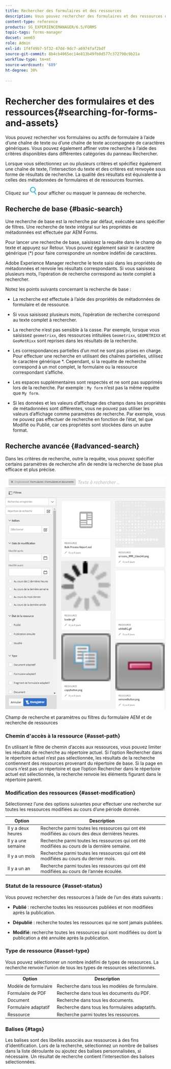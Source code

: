 ```yaml
---
title: Rechercher des formulaires et des ressources
description: Vous pouvez rechercher des formulaires et des ressources dans votre instance AEM à l’aide de la recherche AEM. Les recherches de base et avancées vous permettent de localiser rapidement vos ressources.
content-type: reference
products: SG_EXPERIENCEMANAGER/6.5/FORMS
topic-tags: forms-manager
docset: aem65
role: Admin
exl-id: 1f4f49b7-5f32-47dd-9dc7-a6974faf2bdf
source-git-commit: 8b4cb4065ec14e813b49fb0d577c372790c9b21a
workflow-type: tm+mt
source-wordcount: '689'
ht-degree: 30%

---
```


# Rechercher des formulaires et des ressources{#searching-for-forms-and-assets}

Vous pouvez rechercher vos formulaires ou actifs de formulaire à l’aide d’une chaîne de texte ou d’une chaîne de texte accompagnée de caractères génériques. Vous pouvez également affiner votre recherche à l’aide des critères disponibles dans différentes catégories du panneau Rechercher.

Lorsque vous sélectionnez un ou plusieurs critères et spécifiez également une chaîne de texte, l’intersection du texte et des critères est renvoyée sous forme de résultats de recherche. La qualité des résultats est équivalente à celles des métadonnées de formulaires et de ressources fournies.

Cliquez sur ![aem6forms_search](assets/aem6forms_search.png) pour afficher ou masquer le panneau de recherche.

## Recherche de base {#basic-search}

Une recherche de base est la recherche par défaut, exécutée sans spécifier de filtres. Une recherche de texte intégral sur les propriétés de métadonnées est effectuée par AEM Forms.

Pour lancer une recherche de base, saisissez la requête dans le champ de texte et appuyez sur Retour. Vous pouvez également saisir le caractère générique (&#42;) pour faire correspondre un nombre indéfini de caractères.

Adobe Experience Manager recherche le texte saisi dans les propriétés de métadonnées et renvoie les résultats correspondants. Si vous saisissez plusieurs mots, l’opération de recherche correspond au texte complet à rechercher.

Notez les points suivants concernant la recherche de base :

* La recherche est effectuée à l’aide des propriétés de métadonnées de formulaire et de ressource.
* Si vous saisissez plusieurs mots, l’opération de recherche correspond au texte complet à rechercher.
* La recherche n’est pas sensible à la casse. Par exemple, lorsque vous saisissez `geometrixx`, des ressources intitulées `Geometrixx`, `GEOMETRIXX` et `GeoMetRixx` sont reprises dans les résultats de la recherche.

* Les correspondances partielles d’un mot ne sont pas prises en charge. Pour effectuer une recherche en utilisant des chaînes partielles, utilisez le caractère générique &#42;. Cependant, si la requête de recherche correspond à un mot complet, le formulaire ou la ressource correspondant s’affiche.
* Les espaces supplémentaires sont respectés et ne sont pas supprimés lors de la recherche. Par exemple : `My form` n’est pas la même requête que `My form`.

* Si les données et les valeurs d’affichage des champs dans les propriétés de métadonnées sont différentes, vous ne pouvez pas utiliser les valeurs d’affichage comme paramètres de recherche. Par exemple, vous ne pouvez pas effectuer de recherche en fonction de l’état, tel que Modifié ou Publié, car ces propriétés sont stockées dans un autre format.

## Recherche avancée {#advanced-search}

Dans les critères de recherche, outre la requête, vous pouvez spécifier certains paramètres de recherche afin de rendre la recherche de base plus efficace et plus précise.

![Champ de recherche et paramètres ou filtres du formulaire AEM et de recherche de ressources](assets/search_forms_assets.png)

Champ de recherche et paramètres ou filtres du formulaire AEM et de recherche de ressources

### Chemin d&#39;accès à la ressource {#asset-path}

En utilisant le filtre de chemin d’accès aux ressources, vous pouvez limiter les résultats de recherche au répertoire actuel. Si l’option Rechercher dans le répertoire actuel n’est pas sélectionnée, les résultats de la recherche contiennent des ressources provenant du répertoire de base. Si la page en cours n’est pas un répertoire et que l’option Rechercher dans le répertoire actuel est sélectionnée, la recherche renvoie les éléments figurant dans le répertoire parent.

### Modification des ressources {#asset-modification}

Sélectionnez l’une des options suivantes pour effectuer une recherche sur toutes les ressources modifiées au cours d’une période donnée.

| **Option** | **Description** |
|---|---|
| Il y a deux heures | Recherche parmi toutes les ressources qui ont été modifiées au cours des deux dernières heures. |
| Il y a une semaine | Recherche parmi toutes les ressources qui ont été modifiées au cours de la dernière semaine. |
| Il y a un mois | Recherche parmi toutes les ressources qui ont été modifiées au cours du dernier mois. |
| Il y a un an | Recherche parmi toutes les ressources qui ont été modifiées au cours de l’année écoulée. |

### Statut de la ressource {#asset-status}

Vous pouvez rechercher des ressources à l’aide de l’un des états suivants :

* **Publié** : recherche toutes les ressources publiées et non modifiées après la publication.

* **Dépublié** : recherche toutes les ressources qui ne sont jamais publiées.

* **Modifié**: recherche toutes les ressources qui sont modifiées ou dont la publication a été annulée après la publication.

### Type de ressource {#asset-type}

Vous pouvez sélectionner un nombre indéfini de types de ressources. La recherche renvoie l’union de tous les types de ressources sélectionnés.

<table>
 <tbody>
  <tr>
   <th>Option</th> 
   <th>Description</th> 
  </tr>
  <tr>
   <td>Modèle de formulaire<br /> </td> 
   <td>Recherche dans tous les modèles de formulaire.<br /> </td> 
  </tr>
  <tr>
   <td>Formulaire de PDF</td> 
   <td>Recherche dans tous les documents du PDF.</td> 
  </tr>
  <tr>
   <td>Document</td> 
   <td>Recherche dans tous les documents.</td> 
  </tr>
  <tr>
   <td>Formulaire adaptatif<br /> </td> 
   <td>Recherche dans tous les formulaires adaptatifs.</td> 
  </tr>
  <tr>
   <td>Ressource</td> 
   <td>Recherche parmi toutes les ressources.<br /> </td> 
  </tr>
 </tbody>
</table>

### Balises {#tags}

Les balises sont des libellés associés aux ressources à des fins d’identification. Lors de la recherche, sélectionnez un nombre de balises dans la liste déroulante ou ajoutez des balises personnalisées, si nécessaire. Un résultat de recherche contient l’intersection des balises sélectionnées.
